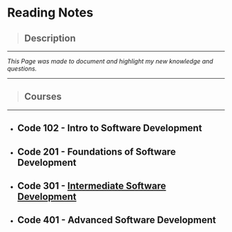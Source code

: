 # **Reading Notes**

>## **Description**

---
*This Page was made to document and highlight my new knowledge and questions.*

---

>## **Courses**

---

- ## Code 102 - Intro to Software Development

- ## Code 201 - Foundations of Software Development

- ## Code 301 - [Intermediate Software Development](https://basharalzrigat.github.io/reading-notes/301/)

- ## Code 401 - Advanced Software Development
